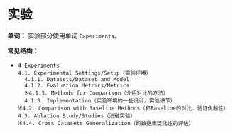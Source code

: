 # 实验

**单词：** 实验部分使用单词 `Experiments`。

**常见结构：** 

- ```
  4 Experiments
  4.1. Experimental Settings/Setup（实验环境）
  	4.1.1. Datasets/Dataset and Model
  	4.1.2. Evaluation Metrics/Metrics
  	※4.1.3. Methods for Comparison（介绍对比的方法）
  	4.1.3. Implementation（实验环境的一些设计，实验细节）
  ※4.2. Comparison with Baseline Methods（和Baseline的对比，验证优越性）
  4.3. Ablation Study/Studies（消融实验）
  ※4.4. Cross Datasets Generalization（跨数据集泛化性的评估）
  ```

  

